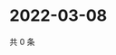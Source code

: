 # 2022-03-08

共 0 条

<!-- BEGIN WEIBO -->
<!-- 最后更新时间 Tue Mar 08 2022 16:18:45 GMT+0800 (China Standard Time) -->

<!-- END WEIBO -->
